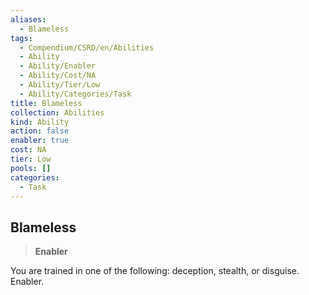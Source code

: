 ```yaml
---
aliases:
  - Blameless
tags:
  - Compendium/CSRD/en/Abilities
  - Ability
  - Ability/Enabler
  - Ability/Cost/NA
  - Ability/Tier/Low
  - Ability/Categories/Task
title: Blameless
collection: Abilities
kind: Ability
action: false
enabler: true
cost: NA
tier: Low
pools: []
categories:
  - Task
---
```

## Blameless  
>**Enabler**
  
You are trained in one of the following: deception, stealth, or disguise. Enabler.